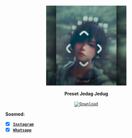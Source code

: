 <p align="center">
<a href="#"><img src="https://raw.githubusercontent.com/YusufExpert/YusufExpert.github.io/master/thumbnail.jpg" alt="Image" height="250"></a></p>
<p align="center"><b>Preset Jedag Jedug</b></p>

<p align="center">
<code><a href="https://github.com/YusufExpert/YusufExpert.github.io/raw/master/Jedag%20Jedug.zip"><img height="40" src="https://img.shields.io/badge/-$0-green?style=for-the-badge&logo=DocuSign&logoColor=white&label=Download&labelColor=blue" alt="Download"></a></code>
</p>

<p><b>Sosmed:</b></p>

- [x] [**`Instagram`**](https://www.instagram.com/yusuf.dkv)
- [x] [**`Whatsapp`**](https://wa.me/6283873115706)

